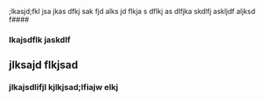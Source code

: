 ;lkasjd;fkl jsa
jkas
 dfkj
 sak fjd
 alks jd
 flkja s
 dflkj as
 dlfjka
 skdlfj 
 askljdf
 aljksd f####
 ### lkajsdflk jaskdlf
 
 ## jlksajd flkjsad
 
 ### jlkajsdlifjl kjlkjsad;lfiajw elkj
